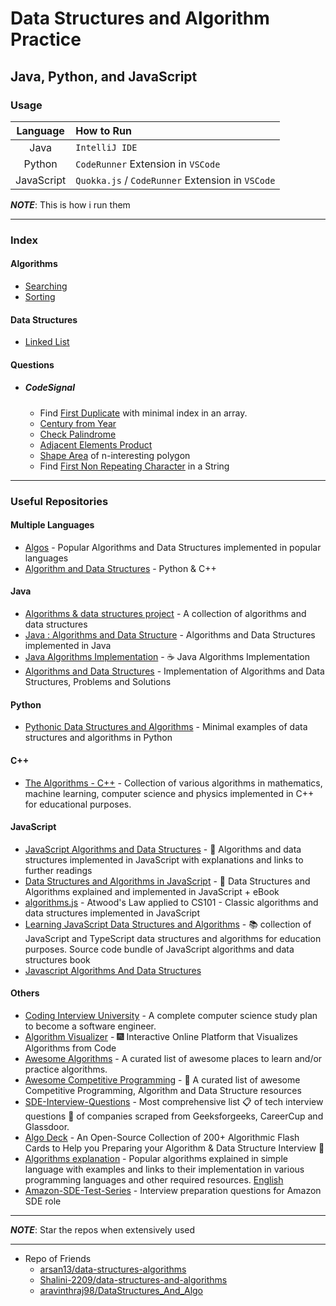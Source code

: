 # Data Structures and Algorithm Practice

## Java, Python, and JavaScript

### Usage

|  Language  | How to Run                                       |
| :--------: | :----------------------------------------------- |
|    Java    | `IntelliJ IDE`                                   |
|   Python   | `CodeRunner` Extension in `VSCode`               |
| JavaScript | `Quokka.js` / `CodeRunner` Extension in `VSCode` |

**_NOTE_**: This is how i run them

---

### Index

#### Algorithms

- [Searching](src/main/algo/search/README.md)
- [Sorting](src/main/algo/sort/README.md)

#### Data Structures

- [Linked List](src/main/ds/linkedlist/README.md)

#### Questions

- ##### CodeSignal

  - Find [First Duplicate](src/questions/codesignal/firstduplicate/README.md) with minimal index in an array.
  - [Century from Year](src/questions/codesignal/centuryfromyear/README.md)
  - [Check Palindrome](src/questions/codesignal/checkpalindrome/README.md)
  - [Adjacent Elements Product](src/questions/codesignal/adjacentelementsproduct/README.md)
  - [Shape Area](src/questions/codesignal/polygonshapearea/README.md) of n-interesting polygon
  - Find [First Non Repeating Character](src/questions/codesignal/firstnonrepeatingcharacter/README.md) in a String

---

### Useful Repositories

#### Multiple Languages

- [Algos](https://github.com/iiitv/algos) - Popular Algorithms and Data Structures implemented in popular languages
- [Algorithm and Data Structures](https://github.com/akzare/Algorithms) - Python & C++

#### Java

- [Algorithms & data structures project](https://github.com/williamfiset/Algorithms) - A collection of algorithms and data structures
- [Java : Algorithms and Data Structure](https://github.com/phishman3579/java-algorithms-implementation) - Algorithms and Data Structures implemented in Java
- [Java Algorithms Implementation](https://github.com/lifeparticle/Java-Algorithms-Implementation) - ☕ Java Algorithms Implementation
- [Algorithms and Data Structures](https://github.com/neerajjain92/data-structures) - Implementation of Algorithms and Data Structures, Problems and Solutions

#### Python

- [Pythonic Data Structures and Algorithms](https://github.com/keon/algorithms) - Minimal examples of data structures and algorithms in Python

#### C++

- [The Algorithms - C++](https://github.com/TheAlgorithms/C-Plus-Plus) - Collection of various algorithms in mathematics, machine learning, computer science and physics implemented in C++ for educational purposes.

#### JavaScript

- [JavaScript Algorithms and Data Structures](https://github.com/trekhleb/javascript-algorithms) - 📝 Algorithms and data structures implemented in JavaScript with explanations and links to further readings
- [Data Structures and Algorithms in JavaScript](https://github.com/amejiarosario/dsa.js-data-structures-algorithms-javascript) - 🥞 Data Structures and Algorithms explained and implemented in JavaScript + eBook
- [algorithms.js](https://github.com/felipernb/algorithms.js) - Atwood's Law applied to CS101 - Classic algorithms and data structures implemented in JavaScript
- [Learning JavaScript Data Structures and Algorithms](https://github.com/loiane/javascript-datastructures-algorithms) - 📚 collection of JavaScript and TypeScript data structures and algorithms for education purposes. Source code bundle of JavaScript algorithms and data structures book
- [Javascript Algorithms And Data Structures](https://github.com/ps0305/Javascript-Algorithms-And-Data-Structures)

#### Others

- [Coding Interview University](https://github.com/jwasham/coding-interview-university) - A complete computer science study plan to become a software engineer.
- [Algorithm Visualizer](https://github.com/algorithm-visualizer/algorithm-visualizer) - 🎆 Interactive Online Platform that Visualizes Algorithms from Code
- [Awesome Algorithms](https://github.com/tayllan/awesome-algorithms) - A curated list of awesome places to learn and/or practice algorithms.
- [Awesome Competitive Programming](https://github.com/lnishan/awesome-competitive-programming) - 💎 A curated list of awesome Competitive Programming, Algorithm and Data Structure resources
- [SDE-Interview-Questions](https://github.com/twowaits/SDE-Interview-Questions) - Most comprehensive list 📋 of tech interview questions 📘 of companies scraped from Geeksforgeeks, CareerCup and Glassdoor.
- [Algo Deck](https://github.com/teivah/algodeck) - An Open-Source Collection of 200+ Algorithmic Flash Cards to Help you Preparing your Algorithm & Data Structure Interview 💯
- [Algorithms explanation](https://github.com/TheAlgorithms/Algorithms-Explanation) - Popular algorithms explained in simple language with examples and links to their implementation in various programming languages and other required resources. [English](https://github.com/TheAlgorithms/Algorithms-Explanation/tree/master/en)
- [Amazon-SDE-Test-Series](https://github.com/FazeelUsmani/Amazon-SDE-Test-Series) - Interview preparation questions for Amazon SDE role

---

**_NOTE_**: Star the repos when extensively used

---

- Repo of Friends
  - [arsan13/data-structures-algorithms](https://github.com/arsan13/data-structures-algorithms)
  - [Shalini-2209/data-structures-and-algorithms](https://github.com/Shalini-2209/data-structures-and-algorithms)
  - [aravinthraj98/DataStructures_And_Algo](https://github.com/aravinthraj98/DataStructures_And_Algo)
